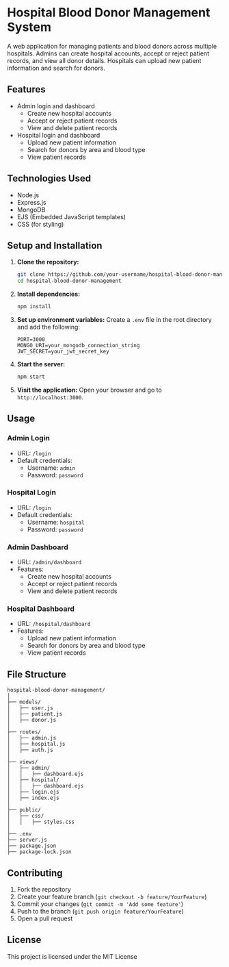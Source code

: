 
# Hospital Blood Donor Management System

A web application for managing patients and blood donors across multiple hospitals. Admins can create hospital accounts, accept or reject patient records, and view all donor details. Hospitals can upload new patient information and search for donors.

## Features

- Admin login and dashboard
  - Create new hospital accounts
  - Accept or reject patient records
  - View and delete patient records
- Hospital login and dashboard
  - Upload new patient information
  - Search for donors by area and blood type
  - View patient records

## Technologies Used

- Node.js
- Express.js
- MongoDB
- EJS (Embedded JavaScript templates)
- CSS (for styling)

## Setup and Installation

1. **Clone the repository:**
   ```bash
   git clone https://github.com/your-username/hospital-blood-donor-management.git
   cd hospital-blood-donor-management
   ```

2. **Install dependencies:**
   ```bash
   npm install
   ```

3. **Set up environment variables:**
   Create a `.env` file in the root directory and add the following:
   ```plaintext
   PORT=3000
   MONGO_URI=your_mongodb_connection_string
   JWT_SECRET=your_jwt_secret_key
   ```

4. **Start the server:**
   ```bash
   npm start
   ```

5. **Visit the application:**
   Open your browser and go to `http://localhost:3000`.

## Usage

### Admin Login
- URL: `/login`
- Default credentials:
  - Username: `admin`
  - Password: `password`

### Hospital Login
- URL: `/login`
- Default credentials:
  - Username: `hospital`
  - Password: `password`

### Admin Dashboard
- URL: `/admin/dashboard`
- Features:
  - Create new hospital accounts
  - Accept or reject patient records
  - View and delete patient records

### Hospital Dashboard
- URL: `/hospital/dashboard`
- Features:
  - Upload new patient information
  - Search for donors by area and blood type
  - View patient records

## File Structure

```plaintext
hospital-blood-donor-management/
│
├── models/
│   ├── user.js
│   ├── patient.js
│   ├── donor.js
│
├── routes/
│   ├── admin.js
│   ├── hospital.js
│   ├── auth.js
│
├── views/
│   ├── admin/
│   │   ├── dashboard.ejs
│   ├── hospital/
│   │   ├── dashboard.ejs
│   ├── login.ejs
│   ├── index.ejs
│
├── public/
│   ├── css/
│   │   ├── styles.css
│
├── .env
├── server.js
├── package.json
├── package-lock.json
```

## Contributing

1. Fork the repository
2. Create your feature branch (`git checkout -b feature/YourFeature`)
3. Commit your changes (`git commit -m 'Add some feature'`)
4. Push to the branch (`git push origin feature/YourFeature`)
5. Open a pull request

## License

This project is licensed under the MIT License
